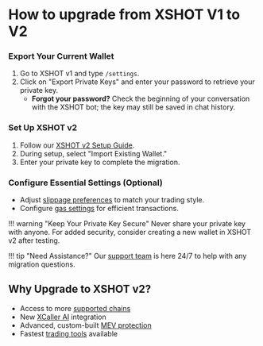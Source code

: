 # How to upgrade from XSHOT V1 to V2

### **Export Your Current Wallet**

1. Go to XSHOT v1 and type `/settings`.
2. Click on "Export Private Keys" and enter your password to retrieve your private key.
   - **Forgot your password?** Check the beginning of your conversation with the XSHOT bot; the key may still be saved in chat history.

### **Set Up XSHOT v2**

1. Follow our [XSHOT v2 Setup Guide](getting-started/setup-guide.md).
2. During setup, select "Import Existing Wallet."
3. Enter your private key to complete the migration.

### **Configure Essential Settings (Optional)**

- Adjust [slippage preferences](user-guide/slippage-settings.md) to match your trading style.
- Configure [gas settings](user-guide/gas-fee-configuration.md) for efficient transactions.

!!! warning "Keep Your Private Key Secure"
    Never share your private key with anyone. For added security, consider creating a new wallet in XSHOT v2 after testing.

!!! tip "Need Assistance?"
    Our [support team](support.md) is here 24/7 to help with any migration questions.

## Why Upgrade to XSHOT v2?

- Access to more [supported chains](supported-chains/index.md)
- New [XCaller AI](premium-features/xcaller-ai.md) integration
- Advanced, custom-built [MEV protection](security/mev-protection.md)
- Fastest [trading tools](features/trading/buying.md) available
